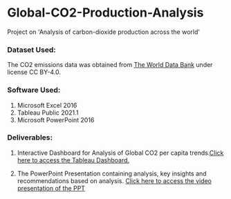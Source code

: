 # Global-CO2-Production-Analysis
Project on 'Analysis of carbon-dioxide production across the world'

### Dataset Used:
The CO2 emissions data was obtained from [The World Data Bank](https://data.worldbank.org/indicator/EN.ATM.CO2E.PC) under license CC BY-4.0.

### Software Used:
1. Microsoft Excel 2016
2. Tableau Public 2021.1
3. Microsoft PowerPoint 2016



### Deliverables:

1. Interactive Dashboard for Analysis of Global CO2 per capita trends.[Click here to access the Tableau Dashboard.](https://public.tableau.com/app/profile/shubham.mittal7022/viz/CO2productiondashboard/Dashboard1)

2. The PowerPoint Presentation containing analysis, key insights and recommendations based on analysis. [Click here to access the video presentation of the PPT](https://youtu.be/YjV_qhdJY88)

